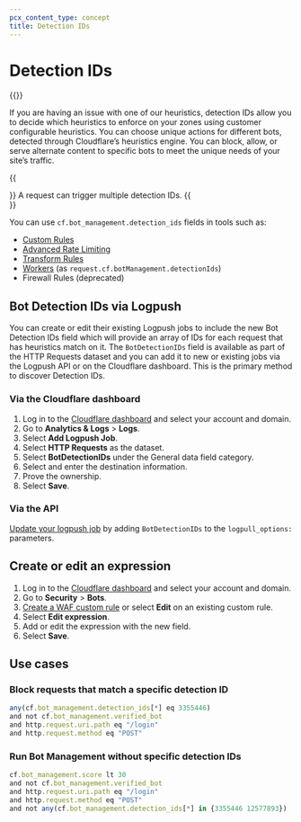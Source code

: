 ```yaml
---
pcx_content_type: concept
title: Detection IDs
---
```


# Detection IDs

{{<render file="_detection-ids.md">}}
<br/>

If you are having an issue with one of our heuristics, detection IDs allow you to decide which heuristics to enforce on your zones using customer configurable heuristics. You can choose unique actions for different bots, detected through Cloudflare’s heuristics engine. You can block, allow, or serve alternate content to specific bots to meet the unique needs of your site’s traffic.

{{<Aside type="note">}}
A request can trigger multiple detection IDs.
{{</Aside>}}

You can use `cf.bot_management.detection_ids` fields in tools such as:

- [Custom Rules](/waf/custom-rules/)
- [Advanced Rate Limiting](/waf/rate-limiting-rules/)
- [Transform Rules](/rules/transform/)
- [Workers](/workers/) (as `request.cf.botManagement.detectionIds`)
- Firewall Rules (deprecated)

## Bot Detection IDs via Logpush

You can create or edit their existing Logpush jobs to include the new Bot Detection IDs field which will provide an array of IDs for each request that has heuristics match on it. The `BotDetectionIDs` field is available as part of the HTTP Requests dataset and you can add it to new or existing jobs via the Logpush API or on the Cloudflare dashboard. This is the primary method to discover Detection IDs.

### Via the Cloudflare dashboard

1. Log in to the [Cloudflare dashboard](https://dash.cloudflare.com/) and select your account and domain.
2. Go to **Analytics & Logs** > **Logs**.
3. Select **Add Logpush Job**.
4. Select **HTTP Requests** as the dataset.
5. Select **BotDetectionIDs** under the General data field category.
6. Select and enter the destination information.
7. Prove the ownership.
8. Select **Save**.

### Via the API

[Update your logpush job](/logs/reference/log-output-options/) by adding `BotDetectionIDs` to the  `logpull_options:`  parameters.

## Create or edit an expression

1. Log in to the [Cloudflare dashboard](https://dash.cloudflare.com/) and select your account and domain.
2. Go to **Security** > **Bots**.
3. [Create a WAF custom rule](/waf/custom-rules/create-dashboard/) or select **Edit** on an existing custom rule.
4. Select **Edit expression**.
5. Add or edit the expression with the new field.
6. Select **Save**.

## Use cases

### Block requests that match a specific detection ID

```js
any(cf.bot_management.detection_ids[*] eq 3355446)
and not cf.bot_management.verified_bot
and http.request.uri.path eq "/login"
and http.request.method eq "POST"
```

### Run Bot Management without specific detection IDs

```js
cf.bot_management.score lt 30
and not cf.bot_management.verified_bot
and http.request.uri.path eq "/login"
and http.request.method eq "POST"
and not any(cf.bot_management.detection_ids[*] in {3355446 12577893})
```